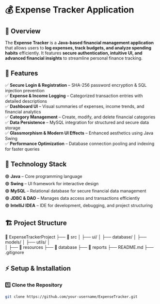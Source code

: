 # 💰 Expense Tracker Application  

## 📌 Overview  
The **Expense Tracker** is a **Java-based financial management application** that allows users to **log expenses, track budgets, and analyze spending habits** efficiently. It features **secure authentication, intuitive UI, and advanced financial insights** to streamline personal finance tracking.  

## 🚀 Features  
✅ **Secure Login & Registration** – SHA-256 password encryption & SQL injection prevention  
✅ **Expense & Income Logging** – Categorized transaction entries with detailed descriptions  
✅ **Dashboard UI** – Visual summaries of expenses, income trends, and financial analytics  
✅ **Category Management** – Create, modify, and delete financial categories  
✅ **Data Persistence** – MySQL integration for structured and secure data storage  
✅ **Glassmorphism & Modern UI Effects** – Enhanced aesthetics using Java Swing  
✅ **Performance Optimization** – Database connection pooling and indexing for faster queries  

## 🔧 Technology Stack  
🟢 **Java** – Core programming language  
🟢 **Swing** – UI framework for interactive design  
🟢 **MySQL** – Relational database for secure financial data management  
🟢 **JDBC & DAO** – Manages data access and transactions efficiently  
🟢 **IntelliJ IDEA** – IDE for development, debugging, and project structuring  

## 🏗 Project Structure  
📂 ExpenseTrackerProject
├── 📂 src
│    ├── ui/
│    ├── database/
│    ├── models/
│    ├── utils/
│    
│
├── 📂 resources
├── 📂 database
├── 📂 reports
├── README.md
├── .gitignore

## ⚡ Setup & Installation  
### 1️⃣ Clone the Repository  
```bash
git clone https://github.com/your-username/ExpenseTracker.git
